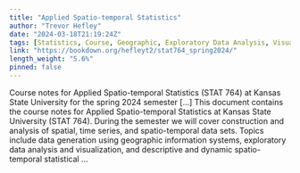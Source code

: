 ```yaml
---
title: "Applied Spatio-temporal Statistics"
author: "Trevor Hefley"
date: "2024-03-18T21:19:24Z"
tags: [Statistics, Course, Geographic, Exploratory Data Analysis, Visualization]
link: "https://bookdown.org/hefleyt2/stat764_spring2024/"
length_weight: "5.6%"
pinned: false
---
```


Course notes for Applied Spatio-temporal Statistics (STAT 764) at Kansas State University for the spring 2024 semester [...] This document contains the course notes for Applied Spatio-temporal Statistics at Kansas State University (STAT 764). During the semester we will cover construction and analysis of spatial, time series, and spatio-temporal data sets. Topics include data generation using geographic information systems, exploratory data analysis and visualization, and descriptive and dynamic spatio-temporal statistical ...
